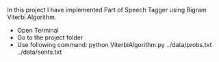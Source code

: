 In this project I have implemented Part of Speech Tagger using Bigram Viterbi Algorithm. 

* Open Terminal
* Go to the project folder 
* Use following command: python ViterbiAlgorithm.py ../data/probs.txt ../data/sents.txt


